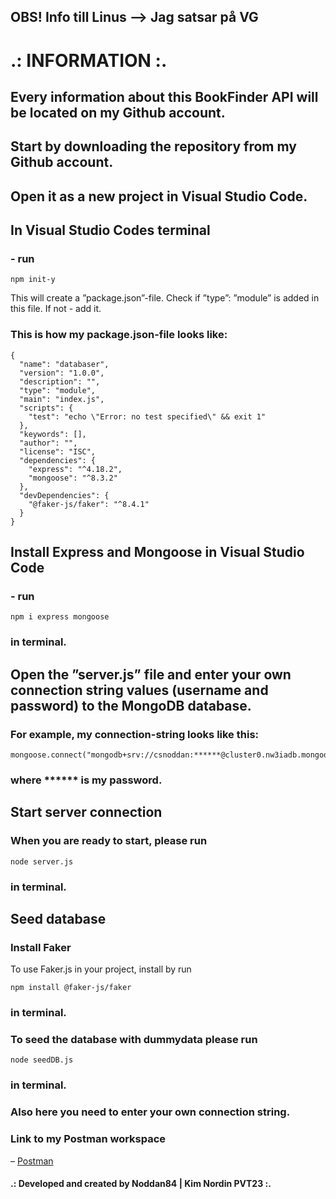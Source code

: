 ## OBS! Info till Linus --> Jag satsar på VG


# .: INFORMATION :.


## Every information about this BookFinder API will be located on my Github account.


## Start by downloading the repository from my Github account.


## Open it as a new project in Visual Studio Code.


## In Visual Studio Codes terminal
### - run
```
npm init-y
```
This will create a ”package.json”-file. Check if ”type”: ”module” is added in this file.
If not - add it.

### This is how my package.json-file looks like:
```
{
  "name": "databaser",
  "version": "1.0.0",
  "description": "",
  "type": "module",
  "main": "index.js",
  "scripts": {
    "test": "echo \"Error: no test specified\" && exit 1"
  },
  "keywords": [],
  "author": "",
  "license": "ISC",
  "dependencies": {
    "express": "^4.18.2",
    "mongoose": "^8.3.2"
  },
  "devDependencies": {
    "@faker-js/faker": "^8.4.1"
  }
}
```

## Install Express and Mongoose in Visual Studio Code
### - run
```
npm i express mongoose
```
### in terminal.

## Open the ”server.js” file and enter your own connection string values (username and password) to the MongoDB database.
### For example, my connection-string looks like this:
```
mongoose.connect("mongodb+srv://csnoddan:******@cluster0.nw3iadb.mongodb.net/test")
```
### where ****** is my password.


## Start server connection
### When you are ready to start, please run
```
node server.js
```
### in terminal.


## Seed database
### Install Faker
To use Faker.js in your project, install by run
```
npm install @faker-js/faker
```
### in terminal.

### To seed the database with dummydata please run
```
node seedDB.js
```
### in terminal.
### Also here you need to enter your own connection string.


### Link to my Postman workspace
– [Postman](https://www.postman.com/noddan84/workspace/pvt23kimnordin)

#### .: Developed and created by Noddan84 | Kim Nordin PVT23 :.
